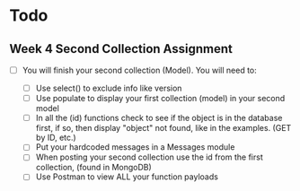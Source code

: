 
# Todo

## Week 4 Second Collection Assignment

- [ ] You will finish your second collection (Model).
You will need to:

  - [ ] Use select() to exclude info like version
  - [ ] Use populate to display your first collection (model) in your second model
  - [ ] In all the (id) functions check to see if the object is in the database first, if so, then display "object" not found, like in the examples. (GET by ID, etc.)
  - [ ] Put your hardcoded messages in a Messages module
  - [ ] When posting your second collection use the id from the first collection, (found in MongoDB)
  - [ ] Use Postman to view ALL your function payloads
